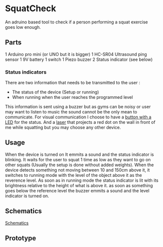 SquatCheck
==========

An adruino based tool to check if a person performing a squat exercise goes low enough.

## Parts
1 Arduino pro mini (or UNO but it is bigger)
1 HC-SR04 Ultrasound ping sensor
1 9V battery
1 switch
1 Piezo buzzer
2 Status indicator (see below)

### Status indicators
There are two information that needs to be transmitted to the user :

* The status of the device (Setup or running)
* When running when the user reaches the programmed level

This information is sent using a buzzer but as gyms can be noisy or user may want to listen to music the sound cannot be the only mean to communicate.
For visual communication I choose to have a [button with a LED](http://www.adafruit.com/blog/2011/10/13/new-product-waterproof-metal-pushbutton-with-blue-led-ring-16mm-blue-momentary/) for the status. And a [laser](http://www.adafruit.com/products/1054) that projects a red dot on the wall in front of me while squatting but you may choose any other device.

## Usage
When the device is turned on It emmits a sound and the status indicator is blinking. It waits for the user to squat 1 time as low as they want to go on other squats (Usually the setup is done without added weights). When the device detects something not moving between 10 and 150cm above it, it switches to running mode with the level of the object above it as the reverence level.
As soon as in running mode the status indicator is lit with its brightness relative to the height of what is above it. as soon as something goes below the reference level the buzzer emmits a sound and the level indicator is turned on.

## Schematics
[Schematics](http://i.imgur.com/oKm0ZgJ.png)

## Prototype
